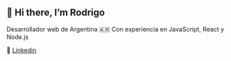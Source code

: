 ## 👋 Hi there, I’m Rodrigo

Desarrollador web de Argentina 🇦🇷
Con experiencia en JavaScript, React y Node.js


📌 [Linkedin](https://www.linkedin.com/in/rodrigocej/)
